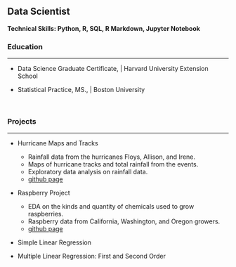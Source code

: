 ## Data Scientist
**Technical Skills: Python, R, SQL, R Markdown, Jupyter Notebook**

### Education
<hr>

+ Data Science Graduate Certificate, | Harvard University Extension School

+ Statistical Practice, MS., | Boston University

<br/>

### Projects
<hr>

  + Hurricane Maps and Tracks
      -  Rainfall data from the hurricanes Floys, Allison, and Irene.
      -  Maps of hurricane tracks and total rainfall from the events.
      -  Exploratory data analysis on rainfall data.
      - [github page](https://ampedraza.github.io/Hurricane-Maps-and-Tracks/)

  + Raspberry Project
    - EDA on the kinds and quantity of chemicals used to grow raspberries.
    - Raspberry data from California, Washington, and Oregon growers.
    - [github page](https://ampedraza.github.io/Raspberry/)
    
  + Simple Linear Regression
  + Multiple Linear Regression: First and Second Order


